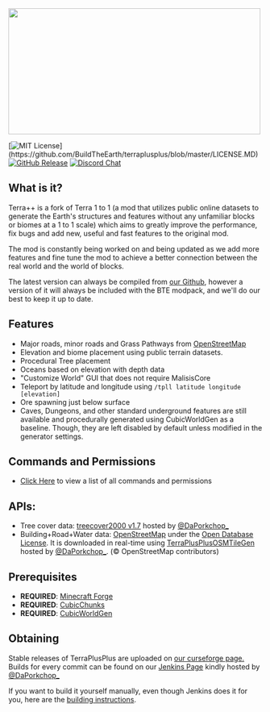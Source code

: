 <img src="https://github.com/BuildTheEarth/terraplusplus/blob/master/docs/images/logo.png" width="500" height="250">


[![MIT License](https://img.shields.io/apm/l/atomic-design-ui.svg?)](https://github.com/BuildTheEarth/terraplusplus/blob/master/LICENSE.MD)
[![GitHub Release](https://img.shields.io/github/release/buildtheearth/terraplusplus.svg?style=flat)](https://github.com/BuildTheEarth/terraplusplus/releases)
[![Discord Chat](https://img.shields.io/discord/706317564904472627.svg)](https://discord.gg/BGpmp3sfH5)  

## What is it?

Terra++ is a fork of Terra 1 to 1 (a mod that utilizes public online datasets to generate the Earth's structures and features without any unfamiliar blocks or biomes at a 1 to 1 scale) which aims to greatly improve the performance, fix bugs and add new, useful and fast features to the original mod. 

The mod is constantly being worked on and being updated as we add more features and fine tune the mod to achieve a better connection between the real world and the world of blocks.

The latest version can always be compiled from [our Github](https://github.com/BuildTheEarth/terraplusplus), however a version of it will always be included with the BTE modpack, and we'll do our best to keep it up to date.

## Features

- Major roads, minor roads and Grass Pathways from [OpenStreetMap](https://www.openstreetmap.org/)
- Elevation and biome placement using public terrain datasets.
- Procedural Tree placement
- Oceans based on elevation with depth data
- "Customize World" GUI that does not require MalisisCore
- Teleport by latitude and longitude using `/tpll latitude longitude [elevation]`
- Ore spawning just below surface
- Caves, Dungeons, and other standard underground features are still available and procedurally generated using CubicWorldGen as a baseline. Though, they are left disabled by default unless modified in the generator settings.

## Commands and Permissions
- [Click Here](https://github.com/BuildTheEarth/terraplusplus/wiki/Commands) to view a list of all commands and permissions

## APIs:

- Tree cover data: [treecover2000 v1.7](https://earthenginepartners.appspot.com/science-2013-global-forest/download_v1.7.html) hosted by [@DaPorkchop_](https://github.com/DaMatrix)
- Building+Road+Water data: [OpenStreetMap](https://www.openstreetmap.org/) under the [Open Database License](https://www.openstreetmap.org/copyright). It is downloaded in real-time using [TerraPlusPlusOSMTileGen](https://github.com/DaMatrix/TerraPlusPlusOSMTileGen) hosted by [@DaPorkchop_](https://github.com/DaMatrix). (© OpenStreetMap contributors)

## Prerequisites

- **REQUIRED**: [Minecraft Forge](https://files.minecraftforge.net/)
- **REQUIRED**: [CubicChunks](https://github.com/OpenCubicChunks/CubicChunks/)
- **REQUIRED**: [CubicWorldGen](https://github.com/OpenCubicChunks/CubicWorldGen/)

## Obtaining
Stable releases of TerraPlusPlus are uploaded on [our curseforge page.](https://www.curseforge.com/minecraft/mc-mods/terraplusplus/files)
Builds for every commit can be found on our [Jenkins Page](https://jenkins.daporkchop.net/job/BuildTheEarth) kindly hosted by [@DaPorkchop_](https://github.com/DaMatrix)

If you want to build it yourself manually, even though Jenkins does it for you, here are the [building instructions](https://github.com/BuildTheEarth/terraplusplus/wiki/Build-Instructions).